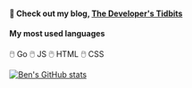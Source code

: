 
#### 📝 Check out my blog, [The Developer's Tidbits][tdt]

#### My most used languages

🖱️ Go
🖱️ JS
🖱️ HTML
🖱️ CSS

[![Ben's GitHub stats](https://github-readme-stats.vercel.app/api?username=bengarrett&count_private=true&show_icons=true&layout=compact&hide_title=true)](https://github.com/anuraghazra/github-readme-stats)

[tdt]: https://devtidbits.com
